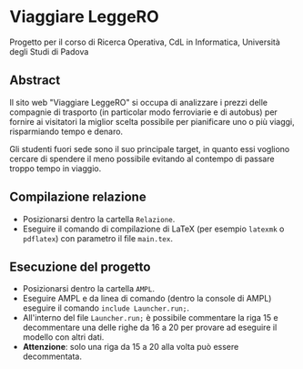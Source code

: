 # Viaggiare LeggeRO
Progetto per il corso di Ricerca Operativa, CdL in Informatica, Università degli Studi di Padova

## Abstract
Il sito web "Viaggiare LeggeRO" si occupa di analizzare i prezzi delle compagnie di trasporto (in particolar modo ferroviarie e di autobus) per fornire ai visitatori la miglior scelta possibile per pianificare uno o più viaggi, risparmiando tempo e denaro.

Gli studenti fuori sede sono il suo principale target, in quanto essi vogliono cercare di spendere il meno possibile evitando al contempo di passare troppo tempo in viaggio.

## Compilazione relazione
- Posizionarsi dentro la cartella ```Relazione```.
- Eseguire il comando di compilazione di LaTeX (per esempio ```latexmk``` o ```pdflatex```) con parametro il file ```main.tex```.

## Esecuzione del progetto
- Posizionarsi dentro la cartella ```AMPL```.
- Eseguire AMPL e da linea di comando (dentro la console di  AMPL) eseguire il comando ```include Launcher.run;```.
- All'interno del file ```Launcher.run;``` è possibile commentare la riga 15 e decommentare una delle righe da 16 a 20 per provare ad eseguire il modello con altri dati.
- **Attenzione**: solo una riga da 15 a 20 alla volta può essere decommentata.
